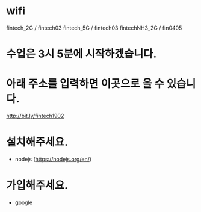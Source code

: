 # wifi
fintech_2G / fintech03
fintech_5G / fintech03
fintechNH3_2G / fin0405

# 수업은 3시 5분에 시작하겠습니다.

# 아래 주소를 입력하면 이곳으로 올 수 있습니다.
http://bit.ly/fintech1902

# 설치해주세요.
- nodejs (https://nodejs.org/en/)

# 가입해주세요.
- google
